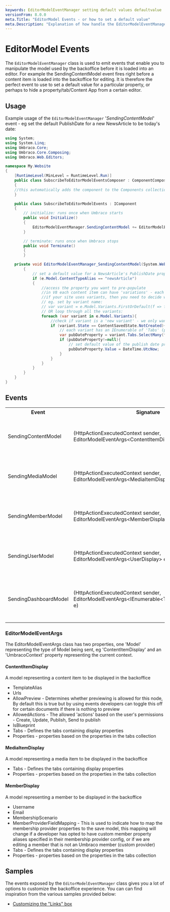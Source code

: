 ```yaml
---
keywords: EditorModelEventManager setting default values defaultvalue
versionFrom: 8.0.0
meta.Title: "EditorModel Events - or how to set a default value"
meta.Description: "Explanation of how handle the EditorModelEventManager SendingContent event to set an initial default value for a propery when the editor creates a new content item in the backoffice"
---
```


# EditorModel Events

The `EditorModelEventManager` class is used to emit events that enable you to manipulate the model used by the backoffice before it is loaded into an editor. For example the SendingContentModel event fires right before a content item is loaded into the backoffice for editing. It is therefore the perfect event to use to set a default value for a particular property, or perhaps to hide a property/tab/Content App from a certain editor.

## Usage

Example usage of the `EditorModelEventManager` '*SendingContentModel*' event - eg set the default PublishDate for a new NewsArticle to be today's date:

```csharp
using System;
using System.Linq;
using Umbraco.Core;
using Umbraco.Core.Composing;
using Umbraco.Web.Editors;

namespace My.Website
{
    [RuntimeLevel(MinLevel = RuntimeLevel.Run)]
    public class SubscribeToEditorModelEventsComposer : ComponentComposer<SubscribeToEditorModelEvents>
    {
    //this automatically adds the component to the Components collection of the Umbraco composition
    }

    public class SubscribeToEditorModelEvents : IComponent
    {
        // initialize: runs once when Umbraco starts
        public void Initialize()
        {
            EditorModelEventManager.SendingContentModel += EditorModelEventManager_SendingContentModel;
        }

        // terminate: runs once when Umbraco stops
        public void Terminate()
        {
        }

    private void EditorModelEventManager_SendingContentModel(System.Web.Http.Filters.HttpActionExecutedContext sender, EditorModelEventArgs<Umbraco.Web.Models.ContentEditing.ContentItemDisplay> e)
        {
            // set a default value for a NewsArticle's PublishDate property, the editor can override this, but we will suggest it should be today's date
            if (e.Model.ContentTypeAlias == "newsArticle")
            {
                //access the property you want to pre-populate
                //in V8 each content item can have 'variations' - each variation is represented by the `ContentVariantDisplay` class.
                //if your site uses variants, then you need to decide whether to set the default value for all variants or a specific variant
                // eg. set by variant name:
                // var variant = e.Model.Variants.FirstOrDefault(f => f.Name == "specificVariantName");
                // OR loop through all the variants:
                foreach (var variant in e.Model.Variants){
                    //check if variant is a 'new variant' - we only want to set the default value when the content item is first created
                    if (variant.State == ContentSavedState.NotCreated){
                        // each variant has an IEnumerable of 'Tabs' (property groupings) and each of these contain an IEnumerable of `ContentPropertyDisplay` properties
                        var pubDateProperty = variant.Tabs.SelectMany(f => f.Properties).FirstOrDefault(f => f.Alias.InvariantEquals("publishDate"));
                        if (pubDateProperty!=null){
                            // set default value of the publish date property if it exists
                            pubDateProperty.Value = DateTime.UtcNow;
                        }
                    }
                }
            }
        }
    }
}
```
## Events

<table>
    <tr>
        <th>Event</th>
        <th>Signature</th>
        <th>Description</th>
    </tr>
    <tr>
        <td>SendingContentModel</td>
        <td>(HttpActionExecutedContext sender,  EditorModelEventArgs&ltContentItemDisplay&gt; e)</td>
        <td>
        Raised right before the editor model is sent for editing in the content section <br />
        NOTE: 'e' contains a model property of *Umbraco.Web.Models.ContentEditing.ContentItemDisplay* type which in turn contains the tabs and properties of the elements about to be loaded for editing
        </td>
    </tr>
    <tr>
        <td>SendingMediaModel</td>
        <td>(HttpActionExecutedContext sender,  EditorModelEventArgs&ltMediaItemDisplay&gt; e)</td>
        <td>
        Raised right before the editor model is sent for editing in the media section <br />
        NOTE: 'e' contains a model property of *Umbraco.Web.Models.ContentEditing.MediaItemDisplay* type which in turn contains the tabs and properties of the elements about to be loaded for editing
        </td>
    </tr>
    <tr>
        <td>SendingMemberModel</td>
        <td>(HttpActionExecutedContext sender,  EditorModelEventArgs&ltMemberDisplay&gt; e)</td>
        <td>
        Raised right before the editor model is sent for editing in the member section.<br />
        NOTE: 'e' contains a model property of *Umbraco.Web.Models.ContentEditing.MemberDisplay* type which in turn contains the tabs and properties of the elements about to be loaded for editing
        </td>
    </tr>
    <tr>
        <td>SendingUserModel</td>
        <td>(HttpActionExecutedContext sender,  EditorModelEventArgs&ltUserDisplay&gt; e)</td>
        <td>
        Raised right before the editor model is sent for editing in the user section.<br />
        NOTE: 'e' contains a model property of *Umbraco.Web.Models.ContentEditing.UserDisplay* type which in turn contains the tabs and properties of the elements about to be loaded for editing
        </td>
            </tr>
        <tr>
            <td>SendingDashboardModel</td>
        <td>(HttpActionExecutedContext sender, EditorModelEventArgs&ltIEnumerable&ltTab&ltIDashboardSlim&gt;&gt;&gt; e)</td>
        <td>
        Raised right before the a dashboard is retrieved in a section.<br />
        NOTE: 'e' contains a model property that is an IEnumerable of *Umbraco.Web.Models.ContentEditing.Tab<Umbraco.Core.Dashboards.DashboardSlim>* each Tab object gives you access to Label, Alias, Properties and whether it IsActive, and the DashboardSlim gives you access to the alias and path to the angularJS view for the dashboard.
        </td>
    </tr>
    </table>

### EditorModelEventArgs

The EditorModelEventArgs class has two properties, one 'Model' representing the type of Model being sent, eg 'ContentItemDisplay' and an 'UmbracoContext' property representing the current context.

#### ContentItemDisplay

A model representing a content item to be displayed in the backoffice

* TemplateAlias
* Urls
* AllowPreview - Determines whether previewing is allowed for this node, By default this is true but by using events developers can toggle this off for certain documents if there is nothing to preview
* AllowedActions - The allowed 'actions' based on the user's permissions - Create, Update, Publish, Send to publish
* IsBlueprint
* Tabs - Defines the tabs containing display properties
* Properties - properties based on the properties in the tabs collection

#### MediaItemDisplay

A model representing a media item to be displayed in the backoffice

* Tabs - Defines the tabs containing display properties
* Properties - properties based on the properties in the tabs collection

#### MemberDisplay

A model representing a member to be displayed in the backoffice

* Username
* Email
* MembershipScenario
* MemberProviderFieldMapping - This is used to indicate how to map the membership provider properties to the save model, this mapping will change if a developer has opted to have custom member property aliases specified in their membership provider config, or if we are editing a member that is not an Umbraco member (custom provider)
* Tabs - Defines the tabs containing display properties
* Properties - properties based on the properties in the tabs collection

## Samples

The events exposed by the `EditorModelEventManager` class gives you a lot of options to customize the backoffice experience. You can can find inspiration from the various samples provided below:

* [Customizing the "Links" box](Customizing-the-links-box)
